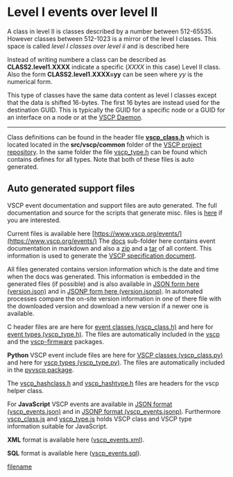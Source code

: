 # Level I events over level II

A class in level II is classes described by a number between 512-65535. However classes between 512-1023 is a mirror of the level I classes. This space is called *level I classes over level ii* and is described here

Instead of writing numbere a class can be described as **CLASS2.level1.XXXX** indicate a specific (*XXXX* in this case) Level II class. Also the form **CLASS2.level1.XXXX=yy** can be seen where *yy* is the numerical form. 

This type of classes have the same data content as level I classes except that the data is shifted 16-bytes. The first 16 bytes are instead used for the destination GUID. This is typically the GUID for a specific node or a GUID for an interface on a node or at the [VSCP Daemon](https://docs.vscp.org/#vscpd).

----

Class definitions can be found in the header file **[vscp_class.h](https://github.com/grodansparadis/vscp/blob/master/src/vscp/common/vscp_class.h)** which is located located in the **src/vscp/common** folder of the [VSCP project repository](https://github.com/grodansparadis/vscp). In the same folder the file [vscp_type.h](https://github.com/grodansparadis/vscp/blob/master/src/vscp/common/vscp_type.h) can be found which contains defines for all types. Note that both of these files is auto generated.

## Auto generated support files

VSCP event documentation and support files are auto generated.  The full documentation and source for the scripts that generate misc. files is [here](https://github.com/grodansparadis/vscp-classes) if you are interested.

Current files is available here [https://www.vscp.org/events/](https://www.vscp.org/events/) The [docs](https://www.vscp.org/events/docs/) sub-folder here contains event documentation in markdown and also a [zip](https://www.vscp.org/events/docs/vscp_docs.zip) and a [tar](https://www.vscp.org/events/docs/vscp_docs.tgz) of all content. This information is used to generate the [VSCP specification document](https://docs.vscp.org/#vscpspec).

All files generated contains version information which is the date and time when the docs was generated. This information is embedded in the generated files (if possible) and is also available in [JSON form here (version.json)](https://www.vscp.org/events/version.json) and in [JSONP form here (version.jsonp)](https://www.vscp.org/events/version.jsonp). In automated processes compare the on-site version information in one of there file with the downloaded version and download a new version if a newer one is available.

C header files are are here for [event classes (vscp_class.h)](https://www.vscp.org/events/vscp_class.h) and here for [event types (vscp_type.h)](https://www.vscp.org/events/vscp_type.h). The files are automatically included in the [vscp](https://github.com/grodansparadis/vscp) and the [vscp-firmware](https://github.com/grodansparadis/vscp-firmware) packages.

**Python** VSCP event include files are here for [VSCP classes (vscp_class.py)](https://www.vscp.org/events/vscp_class.py) and here for [vscp types (vscp_type.py)](https://www.vscp.org/events/vscp_type.py). The files are automatically included in the [pyvscp package](https://github.com/grodansparadis/pyvscp).

The [vscp_hashclass.h](https://www.vscp.org/events/vscp_hashclass.h) and [vscp_hashtype.h](https://www.vscp.org/events/vscp_hashtype.h) files are headers for the vscp helper class.

For **JavaScript** VSCP events are available in [JSON format (vscp_events.json)](https://www.vscp.org/events/vscp_events.json) and in [JSONP format (vscp_events.jsonp)](https://www.vscp.org/events/vscp_events.jsonp). Furthermore [vscp_class.js](https://www.vscp.org/events/vscp_class.js) and [vscp_type.js](https://www.vscp.org/events/vscp_type.js) holds VSCP class and VSCP type information suitable for JavaScript.

**XML** format is available here ([vscp_events.xml](https://www.vscp.org/events/vscp_events.xml)).

**SQL** format is available here ([vscp_events.sql](https://www.vscp.org/events/vscp_events.sql)).

[filename](./bottom_copyright.md ':include')